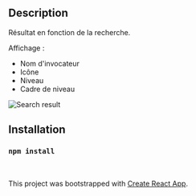 
## Description

Résultat en fonction de la recherche. <br/>

Affichage :
* Nom d'invocateur
* Icône
* Niveau
* Cadre de niveau

![Search result](https://puu.sh/Ghm7x/8bfd2b4a7d.png)



## Installation
### `npm install`
<br />

This project was bootstrapped with [Create React App](https://github.com/facebook/create-react-app).
